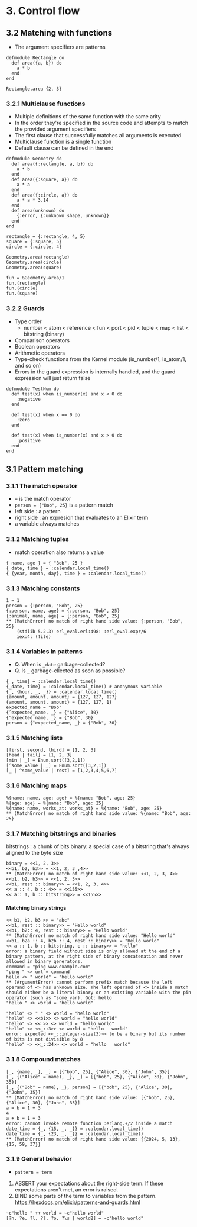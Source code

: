 # 3. Control flow
## 3.2 Matching with functions
- The argument specifiers are patterns
```
defmodule Rectangle do
  def area({a, b}) do
    a * b
  end
end

Rectangle.area {2, 3}
```
### 3.2.1 Multiclause functions
- Multiple definitions of the same function with the same arity
- In the order they're specified in the source code and attempts to match the provided argument specifiers
- The first clause that successfully matches all arguments is executed
- Multiclause function is a single function
- Default clause can be defined in the end
```
defmodule Geometry do
  def area({:rectangle, a, b}) do
    a * b
  end
  def area({:square, a}) do
    a * a
  end
  def area({:circle, a}) do
    a * a * 3.14
  end
  def area(unknown) do
    {:error, {:unknown_shape, unknown}}
  end
end

rectangle = {:rectangle, 4, 5}
square = {:square, 5}
circle = {:circle, 4}

Geometry.area(rectangle)
Geometry.area(circle)
Geometry.area(square)

fun = &Geometry.area/1
fun.(rectangle)
fun.(circle)
fun.(square)
```

### 3.2.2 Guards
- Type order
  - number < atom < reference < fun < port < pid < tuple < map < list < bitstring (binary)
- Comparison operators
- Boolean operators
- Arithmetic operators
- Type-check functions from the Kernel module (is_number/1, is_atom/1, and so on)
- Errors in the guard expression is internally handled, and the guard expression will just return false
```
defmodule TestNum do
  def test(x) when is_number(x) and x < 0 do
    :negative
  end

  def test(x) when x == 0 do
    :zero
  end

  def test(x) when is_number(x) and x > 0 do
    :positive
  end
end
```

## 3.1 Pattern matching
### 3.1.1 The match operator
- `=` is the match operator
- `person = {"Bob", 25}` is a pattern match
- left side : a pattern
- right side : an expresion that evaluates to an Elixir term
- a variable always matches

### 3.1.2 Matching tuples
- match operation also returns a value
```
{ name, age } = { "Bob", 25 }
{ date, time } = :calendar.local_time()
{ {year, month, day}, time } = :calendar.local_time()
```

### 3.1.3 Matching constants
```
1 = 1
person = {:person, "Bob", 25}
{:person, name, age} = {:person, "Bob", 25}
{:animal, name, age} = {:person, "Bob", 25}
** (MatchError) no match of right hand side value: {:person, "Bob", 25}
    (stdlib 5.2.3) erl_eval.erl:498: :erl_eval.expr/6
    iex:4: (file)
```

### 3.1.4 Variables in patterns
- Q. When is `_date` garbage-collected?
- Q. Is `_` garbage-cllected as soon as possible?
```
{_, time} = :calendar.local_time()
{_date, time} = :calendar.local_time() # anonymous variable
{_, {hour, _, _}} = :calendar.local_time()
{amount, amount, amount} = {127, 127, 127}
{amount, amount, amount} = {127, 127, 1}
expected_name = "Bob"
{^expected_name, _} = {"Alice", 30}
{^expected_name, _} = {"Bob", 30}
person = {^expected_name, _} = {"Bob", 30}
```

### 3.1.5 Matching lists
```
[first, second, third] = [1, 2, 3]
[head | tail] = [1, 2, 3]
[min | _] = Enum.sort([3,2,1])
[^some_value | _] = Enum.sort([3,2,1])
[_ | ^some_value | rest] = [1,2,3,4,5,6,7]
```

### 3.1.6 Matching maps
```
%{name: name, age: age} = %{name: "Bob", age: 25}
%{age: age} = %{name: "Bob", age: 25}
%{name: name, works_at: works_at} = %{name: "Bob", age: 25}
** (MatchError) no match of right hand side value: %{name: "Bob", age: 25}
```

### 3.1.7 Matching bitstrings and binaries
bitstrings : a chunk of bits
binary: a special case of a bitstring that's always aligned to the byte size
```
binary = <<1, 2, 3>>
<<b1, b2, b3>> = <<1, 2, 3 ,4>>
** (MatchError) no match of right hand side value: <<1, 2, 3, 4>>
<<b1, b2, b3>> = <<1, 2, 3>>
<<b1, rest :: binary>> = <<1, 2, 3, 4>>
<< a :: 4, b :: 4>> = <<155>>
<< a:: 1, b :: bitstring>> = <<155>>
```
#### Matching binary strings
```
<< b1, b2, b3 >> = "abc"
<<b1, rest :: binary>> = "Hello world"
<<b1, b2:: 4, rest :: binary>> = "Hello world"
** (MatchError) no match of right hand side value: "Hello world"
<<b1, b2a :: 4, b2b :: 4, rest :: binary>> = "Hello world"
<< a :: 1, b :: bitstring, c :: binary>> = "hello"
error: a binary field without size is only allowed at the end of a binary pattern, at the right side of binary concatenation and never allowed in binary generators.
command = "ping www.example.com"
"ping " <> url = command
hello <> " world" = "hello world"
** (ArgumentError) cannot perform prefix match because the left operand of <> has unknown size. The left operand of <> inside a match should either be a literal binary or an existing variable with the pin operator (such as ^some_var). Got: hello
"hello " <> world = "hello world"

"hello" <> " " <> world = "hello world"
"hello" <> <<b1>> <> world = "hello world"
"hello" <> <<_>> <> world = "hello world"
"hello" <> <<_::3>> <> world = "hello   world"
error: expected <<_::integer-size(3)>> to be a binary but its number of bits is not divisible by 8
"hello" <> <<_::24>> <> world = "hello   world"
```
### 3.1.8 Compound matches
```
[_, {name, _}, _] = [{"bob", 25}, {"Alice", 30}, {"John", 35}]
[_, {("Alice" = name), _}, _] = [{"bob", 25}, {"Alice", 30}, {"John", 35}]
[_, {("Bob" = name), _}, person] = [{"bob", 25}, {"Alice", 30}, {"John", 35}]
** (MatchError) no match of right hand side value: [{"bob", 25}, {"Alice", 30}, {"John", 35}]
a = b = 1 + 3
4
a + b = 1 + 3
error: cannot invoke remote function :erlang.+/2 inside a match
date_time = {_, {15, _, _}} = :calendar.local_time()
date_time = {_, {23, _, _}} = :calendar.local_time()
** (MatchError) no match of right hand side value: {{2024, 5, 13}, {15, 59, 37}}
```
### 3.1.9 General behavior
- `pattern = term`
1. ASSERT your expectations about the right-side term. If these expectations aren't met, an error is raised.
2. BIND some parts of the term to variables from the pattern.
https://hexdocs.pm/elixir/patterns-and-guards.html
```
~c"hello " ++ world = ~c"hello world"
[?h, ?e, ?l, ?l, ?o, ?\s | world2] = ~c"hello world"
```

